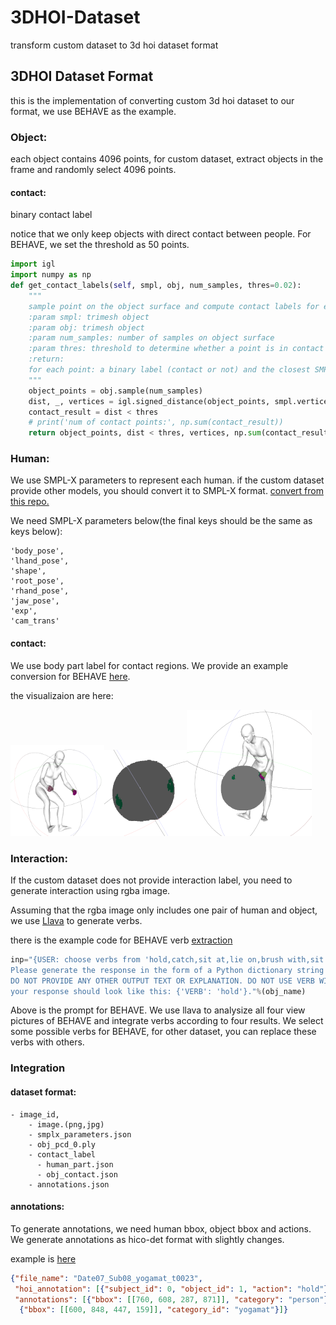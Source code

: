 # 3DHOI-Dataset
transform custom dataset to 3d hoi dataset format

## 3DHOI Dataset Format
this is the implementation of converting custom 3d hoi dataset to our format, 
we use BEHAVE as the example.
### Object:
each object contains 4096 points,
for custom dataset, extract objects in the frame and randomly select 4096 points.

#### contact:
binary contact label

notice that we only keep objects with direct contact between people. For BEHAVE, we set the threshold as 50 points.

```python
import igl
import numpy as np
def get_contact_labels(self, smpl, obj, num_samples, thres=0.02):
    """
    sample point on the object surface and compute contact labels for each point
    :param smpl: trimesh object
    :param obj: trimesh object
    :param num_samples: number of samples on object surface
    :param thres: threshold to determine whether a point is in contact with the human
    :return:
    for each point: a binary label (contact or not) and the closest SMPL vertex
    """
    object_points = obj.sample(num_samples)
    dist, _, vertices = igl.signed_distance(object_points, smpl.vertices, smpl.faces, return_normals=False)
    contact_result = dist < thres
    # print('num of contact points:', np.sum(contact_result))
    return object_points, dist < thres, vertices, np.sum(contact_result)
```

### Human:
We use SMPL-X parameters to represent each human.
if the custom dataset provide other models, you should convert it to SMPL-X format.
[convert from this repo.](https://github.com/wenboran2002/smplx)

We need SMPL-X parameters below(the final keys should be the same as keys below):
```text
'body_pose',
'lhand_pose',
'shape',
'root_pose',
'rhand_pose',
'jaw_pose', 
'exp', 
'cam_trans'
```
#### contact:
We use body part label for contact regions.
We provide an example conversion for BEHAVE [here](./code/contact_human.py).

the visualizaion are here:

![im1](./images/1.png)![im2](./images/2.png)![im3](./images/3.png)
### Interaction:

If the custom dataset does not provide interaction label, you need to generate interaction using rgba image.

Assuming that the rgba image only includes one pair of human and object, we use [Llava](https://github.com/haotian-liu/LLaVA?tab=readme-ov-file) to generate verbs.

there is the example code for BEHAVE verb [extraction](./code/interaction_extract.py)
```python
inp="{USER: choose verbs from 'hold,catch,sit at,lie on,brush with,sit on,cut with,drag,carry,type on,operate,kick,throw,pull,push,lift,pick up,swing,pick,move,stab,squeeze'to describe the interaction between the person and the %s.\
Please generate the response in the form of a Python dictionary string with keys 'VERB', where its value is the selected verb in Python string format.\
DO NOT PROVIDE ANY OTHER OUTPUT TEXT OR EXPLANATION. DO NOT USE VERB WITHOUT THE OPTIONS. Only provide the Python dictionary. For example, \
your response should look like this: {'VERB': 'hold'}."%(obj_name)  
```
Above is the prompt for BEHAVE. We use llava to analysize all four view pictures of BEHAVE and integrate verbs according to four results.
We select some possible verbs for BEHAVE, for other dataset, you can replace these verbs with others.
### Integration

#### dataset format:

```text
- image_id,
    - image.(png,jpg)
    - smplx_parameters.json
    - obj_pcd_0.ply
    - contact_label
      - human_part.json
      - obj_contact.json
    - annotations.json
```


#### annotations:
 To generate annotations, we need human bbox, object bbox and actions.
 We generate annotations as hico-det format with slightly changes.
 
example is [here](./code/integrate_annot.py)

```json
{"file_name": "Date07_Sub08_yogamat_t0023", 
 "hoi_annotation": [{"subject_id": 0, "object_id": 1, "action": "hold"}], 
 "annotations": [{"bbox": [[760, 608, 287, 871]], "category": "person"}, 
  {"bbox": [[600, 848, 447, 159]], "category_id": "yogamat"}]}
```

